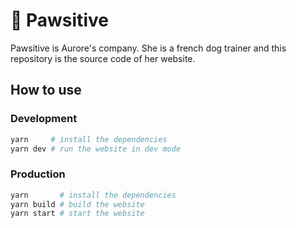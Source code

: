 # 🐾 Pawsitive

Pawsitive is Aurore's company. She is a french dog trainer and this repository is the source code of her website.

## How to use

### Development

```sh
yarn     # install the dependencies
yarn dev # run the website in dev mode
```

### Production

```sh
yarn       # install the dependencies
yarn build # build the website
yarn start # start the website
```
